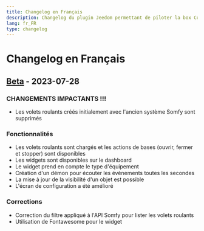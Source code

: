 ```yaml
---
title: Changelog en Français
description: Changelog du plugin Jeedom permettant de piloter la box Connexoon
lang: fr_FR
type: changelog
---
```


# Changelog en Français

## [Beta] - 2023-07-28

### CHANGEMENTS IMPACTANTS !!!

- Les volets roulants créés initialement avec l'ancien système Somfy sont supprimés

### Fonctionnalités

- Les volets roulants sont chargés et les actions de bases (ouvrir, fermer et stopper) sont disponibles
- Les widgets sont disponibles sur le dashboard
- Le widget prend en compte le type d'équipement
- Création d'un démon pour écouter les évènements toutes les secondes
- La mise à jour de la visibilité d'un objet est possible
- L'écran de configuration a été amélioré

### Corrections

- Correction du filtre appliqué à l'API Somfy pour lister les volets roulants
- Utilisation de Fontawesome pour le widget

[Beta]: https://github.com/benjaminprevot/jeedom-plugin-connexoon/tree/beta
